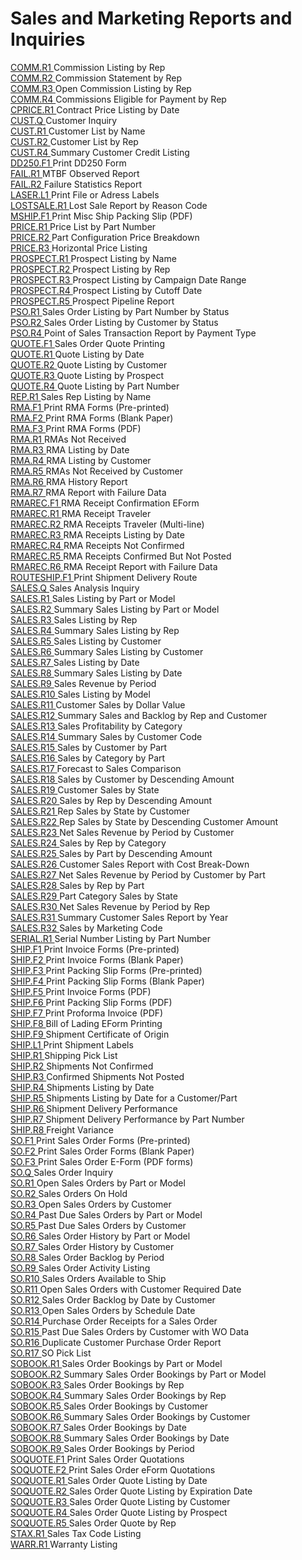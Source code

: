 # Sales and Marketing Reports and Inquiries

<PageHeader />

[ COMM.R1 ](COMM-R1/README.md) Commission Listing by Rep   
[ COMM.R2 ](COMM-R2/README.md) Commission Statement by Rep   
[ COMM.R3 ](COMM-R3/README.md) Open Commission Listing by Rep   
[ COMM.R4 ](../../AP-OVERVIEW/AP-REPORT/COMM-R4/README.md) Commissions Eligible for Payment by Rep   
[ CPRICE.R1 ](CPRICE-R1/README.md) Contract Price Listing by Date   
[ CUST.Q ](../../AR-OVERVIEW/AR-REPORT/CUST-Q/README.md) Customer Inquiry   
[ CUST.R1 ](../../AR-OVERVIEW/AR-REPORT/CUST-R1/README.md) Customer List by Name   
[ CUST.R2 ](../../AR-OVERVIEW/AR-REPORT/CUST-R2/README.md) Customer List by Rep   
[ CUST.R4 ](../../AR-OVERVIEW/AR-REPORT/CUST-R4/README.md) Summary Customer Credit Listing   
[ DD250.F1 ](DD250-F1/README.md) Print DD250 Form   
[ FAIL.R1 ](FAIL-R1/README.md) MTBF Observed Report   
[ FAIL.R2 ](FAIL-R2/README.md) Failure Statistics Report   
[ LASER.L1 ](../../AP-OVERVIEW/AP-REPORT/LASER-L1/README.md) Print File or Adress Labels   
[ LOSTSALE.R1 ](LOSTSALE-R1/README.md) Lost Sale Report by Reason Code   
[ MSHIP.F1 ](MSHIP-F1/README.md) Print Misc Ship Packing Slip (PDF)   
[ PRICE.R1 ](PRICE-R1/README.md) Price List by Part Number   
[ PRICE.R2 ](PRICE-R2/README.md) Part Configuration Price Breakdown   
[ PRICE.R3 ](PRICE-R3/README.md) Horizontal Price Listing   
[ PROSPECT.R1 ](PROSPECT-R1/README.md) Prospect Listing by Name   
[ PROSPECT.R2 ](PROSPECT-R2/README.md) Prospect Listing by Rep   
[ PROSPECT.R3 ](PROSPECT-R3/README.md) Prospect Listing by Campaign Date Range   
[ PROSPECT.R4 ](PROSPECT-R4/README.md) Prospect Listing by Cutoff Date   
[ PROSPECT.R5 ](PROSPECT-R5/README.md) Prospect Pipeline Report   
[ PSO.R1 ](PSO-R1/README.md) Sales Order Listing by Part Number by Status   
[ PSO.R2 ](PSO-R2/README.md) Sales Order Listing by Customer by Status   
[ PSO.R4 ](PSO-R4/README.md) Point of Sales Transaction Report by Payment Type   
[ QUOTE.F1 ](QUOTE-F1/README.md) Sales Order Quote Printing   
[ QUOTE.R1 ](QUOTE-R1/README.md) Quote Listing by Date   
[ QUOTE.R2 ](QUOTE-R2/README.md) Quote Listing by Customer   
[ QUOTE.R3 ](QUOTE-R3/README.md) Quote Listing by Prospect   
[ QUOTE.R4 ](QUOTE-R4/README.md) Quote Listing by Part Number   
[ REP.R1 ](REP-R1/README.md) Sales Rep Listing by Name   
[ RMA.F1 ](RMA-F1/README.md) Print RMA Forms (Pre-printed)   
[ RMA.F2 ](RMA-F2/README.md) Print RMA Forms (Blank Paper)   
[ RMA.F3 ](RMA-F3/README.md) Print RMA Forms (PDF)   
[ RMA.R1 ](RMA-R1/README.md) RMAs Not Received   
[ RMA.R3 ](RMA-R3/README.md) RMA Listing by Date   
[ RMA.R4 ](RMA-R4/README.md) RMA Listing by Customer   
[ RMA.R5 ](RMA-R5/README.md) RMAs Not Received by Customer   
[ RMA.R6 ](RMA-R6/README.md) RMA History Report   
[ RMA.R7 ](RMA-R7/README.md) RMA Report with Failure Data   
[ RMAREC.F1 ](RMAREC-F1/README.md) RMA Receipt Confirmation EForm   
[ RMAREC.R1 ](RMAREC-R1/README.md) RMA Receipt Traveler   
[ RMAREC.R2 ](RMAREC-R2/README.md) RMA Receipts Traveler (Multi-line)   
[ RMAREC.R3 ](RMAREC-R3/README.md) RMA Receipts Listing by Date   
[ RMAREC.R4 ](RMAREC-R4/README.md) RMA Receipts Not Confirmed   
[ RMAREC.R5 ](RMAREC-R5/README.md) RMA Receipts Confirmed But Not Posted   
[ RMAREC.R6 ](RMAREC-R6/README.md) RMA Receipt Report with Failure Data   
[ ROUTESHIP.F1 ](ROUTESHIP-F1/README.md) Print Shipment Delivery Route   
[ SALES.Q ](SALES-Q/README.md) Sales Analysis Inquiry   
[ SALES.R1 ](SALES-R1/README.md) Sales Listing by Part or Model   
[ SALES.R2 ](SALES-R2/README.md) Summary Sales Listing by Part or Model   
[ SALES.R3 ](SALES-R3/README.md) Sales Listing by Rep   
[ SALES.R4 ](SALES-R4/README.md) Summary Sales Listing by Rep   
[ SALES.R5 ](SALES-R5/README.md) Sales Listing by Customer   
[ SALES.R6 ](SALES-R6/README.md) Summary Sales Listing by Customer   
[ SALES.R7 ](SALES-R7/README.md) Sales Listing by Date   
[ SALES.R8 ](SALES-R8/README.md) Summary Sales Listing by Date   
[ SALES.R9 ](SALES-R9/README.md) Sales Revenue by Period   
[ SALES.R10 ](SALES-R10/README.md) Sales Listing by Model   
[ SALES.R11 ](SALES-R11/README.md) Customer Sales by Dollar Value   
[ SALES.R12 ](SALES-R12/README.md) Summary Sales and Backlog by Rep and Customer   
[ SALES.R13 ](SALES-R13/README.md) Sales Profitability by Category   
[ SALES.R14 ](SALES-R14/README.md) Summary Sales by Customer Code   
[ SALES.R15 ](SALES-R15/README.md) Sales by Customer by Part   
[ SALES.R16 ](SALES-R16/README.md) Sales by Category by Part   
[ SALES.R17 ](SALES-R17/README.md) Forecast to Sales Comparison   
[ SALES.R18 ](SALES-R18/README.md) Sales by Customer by Descending Amount   
[ SALES.R19 ](SALES-R19/README.md) Customer Sales by State   
[ SALES.R20 ](SALES-R20/README.md) Sales by Rep by Descending Amount   
[ SALES.R21 ](SALES-R21/README.md) Rep Sales by State by Customer   
[ SALES.R22 ](SALES-R22/README.md) Rep Sales by State by Descending Customer Amount   
[ SALES.R23 ](SALES-R23/README.md) Net Sales Revenue by Period by Customer   
[ SALES.R24 ](SALES-R24/README.md) Sales by Rep by Category   
[ SALES.R25 ](SALES-R25/README.md) Sales by Part by Descending Amount   
[ SALES.R26 ](SALES-R26/README.md) Customer Sales Report with Cost Break-Down   
[ SALES.R27 ](SALES-R27/README.md) Net Sales Revenue by Period by Customer by Part   
[ SALES.R28 ](SALES-R28/README.md) Sales by Rep by Part   
[ SALES.R29 ](SALES-R29/README.md) Part Category Sales by State   
[ SALES.R30 ](SALES-R30/README.md) Net Sales Revenue by Period by Rep   
[ SALES.R31 ](SALES-R31/README.md) Summary Customer Sales Report by Year   
[ SALES.R32 ](SALES-R32/README.md) Sales by Marketing Code   
[ SERIAL.R1 ](SERIAL-R1/README.md) Serial Number Listing by Part Number   
[ SHIP.F1 ](SHIP-F1/README.md) Print Invoice Forms (Pre-printed)   
[ SHIP.F2 ](SHIP-F2/README.md) Print Invoice Forms (Blank Paper)   
[ SHIP.F3 ](SHIP-F3/README.md) Print Packing Slip Forms (Pre-printed)   
[ SHIP.F4 ](SHIP-F4/README.md) Print Packing Slip Forms (Blank Paper)   
[ SHIP.F5 ](SHIP-F5/README.md) Print Invoice Forms (PDF)   
[ SHIP.F6 ](SHIP-F6/README.md) Print Packing Slip Forms (PDF)   
[ SHIP.F7 ](SHIP-F7/README.md) Print Proforma Invoice (PDF)   
[ SHIP.F8 ](SHIP-F8/README.md) Bill of Lading EForm Printing   
[ SHIP.F9 ](SHIP-F9/README.md) Shipment Certificate of Origin   
[ SHIP.L1 ](SHIP-L1/README.md) Print Shipment Labels   
[ SHIP.R1 ](SHIP-R1/README.md) Shipping Pick List   
[ SHIP.R2 ](SHIP-R2/README.md) Shipments Not Confirmed   
[ SHIP.R3 ](SHIP-R3/README.md) Confirmed Shipments Not Posted   
[ SHIP.R4 ](SHIP-R4/README.md) Shipments Listing by Date   
[ SHIP.R5 ](SHIP-R5/README.md) Shipments Listing by Date for a Customer/Part   
[ SHIP.R6 ](SHIP-R6/README.md) Shipment Delivery Performance   
[ SHIP.R7 ](SHIP-R7/README.md) Shipment Delivery Performance by Part Number   
[ SHIP.R8 ](SHIP-R8/README.md) Freight Variance   
[ SO.F1 ](SO-F1/README.md) Print Sales Order Forms (Pre-printed)   
[ SO.F2 ](SO-F2/README.md) Print Sales Order Forms (Blank Paper)   
[ SO.F3 ](SO-F3/README.md) Print Sales Order E-Form (PDF forms)   
[ SO.Q ](SO-Q/README.md) Sales Order Inquiry   
[ SO.R1 ](SO-R1/README.md) Open Sales Orders by Part or Model   
[ SO.R2 ](SO-R2/README.md) Sales Orders On Hold   
[ SO.R3 ](SO-R3/README.md) Open Sales Orders by Customer   
[ SO.R4 ](SO-R4/README.md) Past Due Sales Orders by Part or Model   
[ SO.R5 ](SO-R5/README.md) Past Due Sales Orders by Customer   
[ SO.R6 ](SO-R6/README.md) Sales Order History by Part or Model   
[ SO.R7 ](SO-R7/README.md) Sales Order History by Customer   
[ SO.R8 ](SO-R8/README.md) Sales Order Backlog by Period   
[ SO.R9 ](SO-R9/README.md) Sales Order Activity Listing   
[ SO.R10 ](SO-R10/README.md) Sales Orders Available to Ship   
[ SO.R11 ](SO-R11/README.md) Open Sales Orders with Customer Required Date   
[ SO.R12 ](SO-R12/README.md) Sales Order Backlog by Date by Customer   
[ SO.R13 ](SO-R13/README.md) Open Sales Orders by Schedule Date   
[ SO.R14 ](SO-R14/README.md) Purchase Order Receipts for a Sales Order   
[ SO.R15 ](SO-R15/README.md) Past Due Sales Orders by Customer with WO Data   
[ SO.R16 ](SO-R16/README.md) Duplicate Customer Purchase Order Report   
[ SO.R17 ](SO-R17/README.md) SO Pick List   
[ SOBOOK.R1 ](SOBOOK-R1/README.md) Sales Order Bookings by Part or Model   
[ SOBOOK.R2 ](SOBOOK-R2/README.md) Summary Sales Order Bookings by Part or Model   
[ SOBOOK.R3 ](SOBOOK-R3/README.md) Sales Order Bookings by Rep   
[ SOBOOK.R4 ](SOBOOK-R4/README.md) Summary Sales Order Bookings by Rep   
[ SOBOOK.R5 ](SOBOOK-R5/README.md) Sales Order Bookings by Customer   
[ SOBOOK.R6 ](SOBOOK-R6/README.md) Summary Sales Order Bookings by Customer   
[ SOBOOK.R7 ](SOBOOK-R7/README.md) Sales Order Bookings by Date   
[ SOBOOK.R8 ](SOBOOK-R8/README.md) Summary Sales Order Bookings by Date   
[ SOBOOK.R9 ](SOBOOK-R9/README.md) Sales Order Bookings by Period   
[ SOQUOTE.F1 ](SOQUOTE-F1/README.md) Print Sales Order Quotations   
[ SOQUOTE.F2 ](SOQUOTE-F2/README.md) Print Sales Order eForm Quotations   
[ SOQUOTE.R1 ](SOQUOTE-R1/README.md) Sales Order Quote Listing by Date   
[ SOQUOTE.R2 ](SOQUOTE-R2/README.md) Sales Order Quote Listing by Expiration Date   
[ SOQUOTE.R3 ](SOQUOTE-R3/README.md) Sales Order Quote Listing by Customer   
[ SOQUOTE.R4 ](SOQUOTE-R4/README.md) Sales Order Quote Listing by Prospect   
[ SOQUOTE.R5 ](SOQUOTE-R5/README.md) Sales Order Quote by Rep   
[ STAX.R1 ](../../AR-OVERVIEW/AR-REPORT/STAX-R1/README.md) Sales Tax Code Listing   
[ WARR.R1 ](WARR-R1/README.md) Warranty Listing   
  
<badge text= "Version 8.10.57" vertical="middle" />

<PageFooter />
